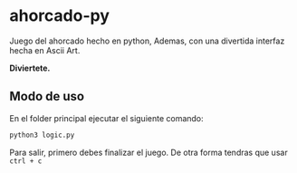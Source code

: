 # ahorcado-py

Juego del ahorcado hecho en python, Ademas, con una divertida interfaz hecha en Ascii Art.

**Diviertete.**

## Modo de uso

En el folder principal ejecutar el siguiente comando:

```sh
python3 logic.py
```

Para salir, primero debes finalizar el juego. De otra forma tendras que usar `ctrl + c`